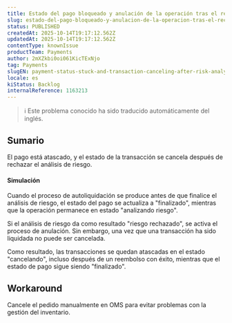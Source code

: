 ```yaml
---
title: Estado del pago bloqueado y anulación de la operación tras el rechazo del análisis de riesgos
slug: estado-del-pago-bloqueado-y-anulacion-de-la-operacion-tras-el-rechazo-del-analisis-de-riesgos
status: PUBLISHED
createdAt: 2025-10-14T19:17:12.562Z
updatedAt: 2025-10-14T19:17:12.562Z
contentType: knownIssue
productTeam: Payments
author: 2mXZkbi0oi061KicTExNjo
tag: Payments
slugEN: payment-status-stuck-and-transaction-canceling-after-risk-analysis-rejected
locale: es
kiStatus: Backlog
internalReference: 1163213
---
```


>ℹ️ Este problema conocido ha sido traducido automáticamente del inglés.

## Sumario


El pago está atascado, y el estado de la transacción se cancela después de rechazar el análisis de riesgo.



#### Simulación


Cuando el proceso de autoliquidación se produce antes de que finalice el análisis de riesgo, el estado del pago se actualiza a "finalizado", mientras que la operación permanece en estado "analizando riesgo".

Si el análisis de riesgo da como resultado "riesgo rechazado", se activa el proceso de anulación. Sin embargo, una vez que una transacción ha sido liquidada no puede ser cancelada.

Como resultado, las transacciones se quedan atascadas en el estado "cancelando", incluso después de un reembolso con éxito, mientras que el estado de pago sigue siendo "finalizado".

## Workaround



Cancele el pedido manualmente en OMS para evitar problemas con la gestión del inventario.



